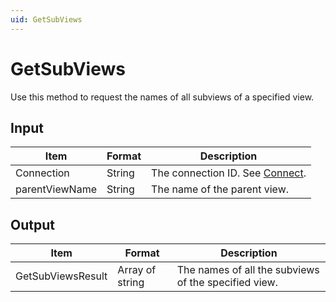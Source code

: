 ```yaml
---
uid: GetSubViews
---
```


# GetSubViews

Use this method to request the names of all subviews of a specified view.

## Input

| Item           | Format | Description                                   |
|----------------|--------|-----------------------------------------------|
| Connection     | String | The connection ID. See [Connect](xref:Connect). |
| parentViewName | String | The name of the parent view.                  |

## Output

| Item              | Format          | Description                                          |
|-------------------|-----------------|------------------------------------------------------|
| GetSubViewsResult | Array of string | The names of all the subviews of the specified view. |
